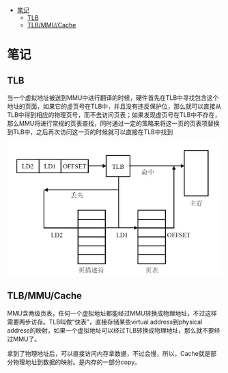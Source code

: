 <!-- START doctoc generated TOC please keep comment here to allow auto update -->

<!-- DON'T EDIT THIS SECTION, INSTEAD RE-RUN doctoc TO UPDATE -->

- [笔记](#%E7%AC%94%E8%AE%B0)
  - [TLB](#tlb)
  - [TLB/MMU/Cache](#tlbmmucache)

<!-- END doctoc generated TOC please keep comment here to allow auto update -->

# 笔记

## TLB

当一个虚拟地址被送到MMU中进行翻译的时候，硬件首先在TLB中寻找包含这个地址的页面，如果它的虚页号在TLB中，并且没有违反保护位，那么就可以直接从TLB中得到相应的物理页号，而不去访问页表；如果发现虚页号在TLB中不存在，那么MMU将进行常规的页表查找，同时通过一定的策略来将这一页的页表项替换到TLB中，之后再次访问这一页的时候就可以直接在TLB中找到

![](/img/lab2/lab2-tlb.jpg)

## TLB/MMU/Cache

MMU含两级页表，任何一个虚拟地址都能经过MMU转换成物理地址，不过这样需要两步访存。TLB叫做“快表”，直接存储某些virtual address到physical address的映射，如果一个虚拟地址可以经过TLB转换成物理地址，那么就不要经过MMU了。

拿到了物理地址后，可以直接访问内存拿数据，不过会慢，所以，Cache就是部分物理地址到数据的映射。是内存的一部分copy。
